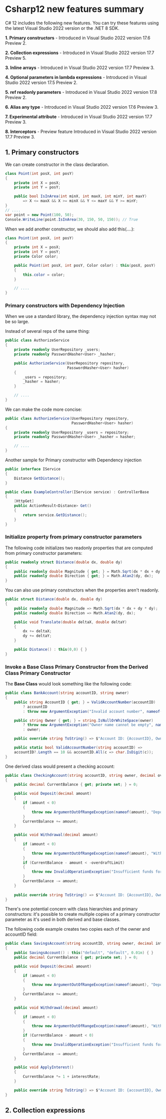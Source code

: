 # Csharp12 new features summary

C# 12 includes the following new features. You can try these features using the latest Visual Studio 2022 version or the .NET 8 SDK.

**1. Primary constructors** - Introduced in Visual Studio 2022 version 17.6 Preview 2.

**2. Collection expressions** - Introduced in Visual Studio 2022 version 17.7 Preview 5.

**3. Inline arrays** - Introduced in Visual Studio 2022 version 17.7 Preview 3.

**4. Optional parameters in lambda expressions** - Introduced in Visual Studio 2022 version 17.5 Preview 2.

**5. ref readonly parameters** - Introduced in Visual Studio 2022 version 17.8 Preview 2.

**6. Alias any type** - Introduced in Visual Studio 2022 version 17.6 Preview 3.

**7. Experimental attribute** - Introduced in Visual Studio 2022 version 17.7 Preview 3.

**8. Interceptors** - Preview feature Introduced in Visual Studio 2022 version 17.7 Preview 3.

## 1. Primary constructors

We can create constructor in the class declaration.

```csharp
class Point(int posX, int posY)
{
    private int X = posX;
    private int Y = posY;

    public bool IsInArea(int minX, int maxX, int minY, int maxY)
        => X <= maxX && X >= minX && Y <= maxY && Y >= minY;
}
// ....
var point = new Point(100, 50);
Console.WriteLine(point.IsInArea(30, 150, 50, 150)); // True
```

When we add another constructor, we should also add this(....):

```csharp
class Point(int posX, int posY)
{
    private int X = posX;
    private int Y = posY;
    private Color color;

    public Point(int posX, int posY, Color color) : this(posX, posY)
    {
        this.color = color;
    }

    // ....
}
```

###  Primary constructors with Dependency Injection

When we use a standard library, the dependency injection syntax may not be so large.

Instead of several reps of the same thing:

```csharp
public class AuthorizeService
{
    private readonly UserRepository _users;
    private readonly PasswordHasher<User> _hasher;

    public AuthorizeService(UserRepository repository,
                            PasswordHasher<User> hasher)
    {
        _users = repository;
        _hasher = hasher;
    }

    // ....
}
```

We can make the code more concise:

```csharp
public class AuthorizeService(UserRepository repository, 
                              PasswordHasher<User> hasher)
{
    private readonly UserRepository _users = repository;
    private readonly PasswordHasher<User> _hasher = hasher;

    // ....
}
```

Another sample for Primary constructor with Dependency injection

```csharp
public interface IService
{
    Distance GetDistance();
}

public class ExampleController(IService service) : ControllerBase
{
    [HttpGet]
    public ActionResult<Distance> Get()
    {
        return service.GetDistance();
    }
}
```

### Initialize property from primary constructor parameters

The following code initializes two readonly properties that are computed from primary constructor parameters:

```csharp
public readonly struct Distance(double dx, double dy)
{
    public readonly double Magnitude { get; } = Math.Sqrt(dx * dx + dy * dy);
    public readonly double Direction { get; } = Math.Atan2(dy, dx);
}
```

You can also use primary constructors when the properties aren't readonly.

```csharp
public struct Distance(double dx, double dy)
{
    public readonly double Magnitude => Math.Sqrt(dx * dx + dy * dy);
    public readonly double Direction => Math.Atan2(dy, dx);

    public void Translate(double deltaX, double deltaY)
    {
        dx += deltaX;
        dy += deltaY;
    }

    public Distance() : this(0,0) { }
}
```

### Invoke a Base Class Primary Constructor from the Derived Class Primary Constructor

The **Base Class** would look something like the following code:

```csharp
public class BankAccount(string accountID, string owner)
{
    public string AccountID { get; } = ValidAccountNumber(accountID) 
        ? accountID 
        : throw new ArgumentException("Invalid account number", nameof(accountID));

    public string Owner { get; } = string.IsNullOrWhiteSpace(owner) 
        ? throw new ArgumentException("Owner name cannot be empty", nameof(owner)) 
        : owner;

    public override string ToString() => $"Account ID: {AccountID}, Owner: {Owner}";

    public static bool ValidAccountNumber(string accountID) => 
    accountID?.Length == 10 && accountID.All(c => char.IsDigit(c));
}
```

One derived class would present a checking account:

```csharp
public class CheckingAccount(string accountID, string owner, decimal overdraftLimit = 0) : BankAccount(accountID, owner)
{
    public decimal CurrentBalance { get; private set; } = 0;

    public void Deposit(decimal amount)
    {
        if (amount < 0)
        {
            throw new ArgumentOutOfRangeException(nameof(amount), "Deposit amount must be positive");
        }
        CurrentBalance += amount;
    }

    public void Withdrawal(decimal amount)
    {
        if (amount < 0)
        {
            throw new ArgumentOutOfRangeException(nameof(amount), "Withdrawal amount must be positive");
        }
        if (CurrentBalance - amount < -overdraftLimit)
        {
            throw new InvalidOperationException("Insufficient funds for withdrawal");
        }
        CurrentBalance -= amount;
    }
    
    public override string ToString() => $"Account ID: {AccountID}, Owner: {Owner}, Balance: {CurrentBalance}";
}
```

There's one potential concern with class hierarchies and primary constructors: it's possible to create multiple copies of a primary constructor parameter as it's used in both derived and base classes. 

The following code example creates two copies each of the owner and accountID field:

```csharp 
public class SavingsAccount(string accountID, string owner, decimal interestRate) : BankAccount(accountID, owner)
{
    public SavingsAccount() : this("default", "default", 0.01m) { }
    public decimal CurrentBalance { get; private set; } = 0;

    public void Deposit(decimal amount)
    {
        if (amount < 0)
        {
            throw new ArgumentOutOfRangeException(nameof(amount), "Deposit amount must be positive");
        }
        CurrentBalance += amount;
    }

    public void Withdrawal(decimal amount)
    {
        if (amount < 0)
        {
            throw new ArgumentOutOfRangeException(nameof(amount), "Withdrawal amount must be positive");
        }
        if (CurrentBalance - amount < 0)
        {
            throw new InvalidOperationException("Insufficient funds for withdrawal");
        }
        CurrentBalance -= amount;
    }

    public void ApplyInterest()
    {
        CurrentBalance *= 1 + interestRate;
    }

    public override string ToString() => $"Account ID: {accountID}, Owner: {owner}, Balance: {CurrentBalance}";
}
```


## 2. Collection expressions


